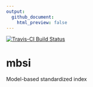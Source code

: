 ```yaml
---
output:
  github_document:
    html_preview: false
---
```




[![Travis-CI Build Status](https://travis-ci.org/ErickChacon/mbsi.svg?branch=master)](https://travis-ci.org/ErickChacon/mbsi)

# mbsi
Model-based standardized index
